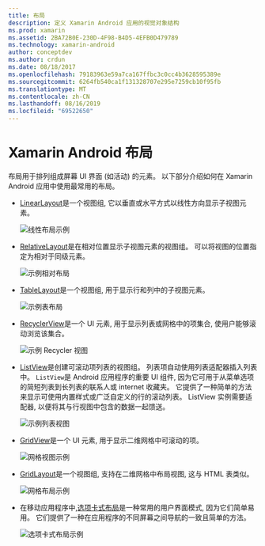 ```yaml
---
title: 布局
description: 定义 Xamarin Android 应用的视觉对象结构
ms.prod: xamarin
ms.assetid: 2BA72B0E-230D-4F98-B4D5-4EFB0D479789
ms.technology: xamarin-android
author: conceptdev
ms.author: crdun
ms.date: 08/18/2017
ms.openlocfilehash: 79183963e59a7ca167ffbc3c0cc4b3628595389e
ms.sourcegitcommit: 6264fb540ca1f131328707e295e7259cb10f95fb
ms.translationtype: MT
ms.contentlocale: zh-CN
ms.lasthandoff: 08/16/2019
ms.locfileid: "69522650"
---
```

# <a name="xamarinandroid-layouts"></a>Xamarin Android 布局

布局用于排列组成屏幕 UI 界面 (如活动) 的元素。 以下部分介绍如何在 Xamarin Android 应用中使用最常用的布局。

- [LinearLayout](~/android/user-interface/layouts/linear-layout.md)是一个视图组, 它以垂直或水平方式以线性方向显示子视图元素。

    ![线性布局示例](images/linear-layout.png)

- [RelativeLayout](~/android/user-interface/layouts/relative-layout.md)是在相对位置显示子视图元素的视图组。 可以将视图的位置指定为相对于同级元素。

    ![示例相对布局](images/relative-layout.png)

- [TableLayout](~/android/user-interface/layouts/table-layout.md)是一个视图组, 用于显示行和列中的子视图元素。

    ![示例表布局](images/table-layout.png)

- [RecyclerView](~/android/user-interface/layouts/recycler-view/index.md)是一个 UI 元素, 用于显示列表或网格中的项集合, 使用户能够滚动浏览该集合。

    ![示例 Recycler 视图](images/recycler-view.png)

- [ListView](~/android/user-interface/layouts/list-view/index.md)是创建可滚动项列表的视图组。 列表项自动使用列表适配器插入列表中。 `ListView`是 Android 应用程序的重要 UI 组件, 因为它可用于从菜单选项的简短列表到长列表的联系人或 internet 收藏夹。 它提供了一种简单的方法来显示可使用内置样式或广泛自定义的行的滚动列表。 ListView 实例需要适配器, 以便将其与行视图中包含的数据一起馈送。

    ![示例列表视图](images/list-view.png)

- [GridView](~/android/user-interface/layouts/grid-view.md)是一个 UI 元素, 用于显示二维网格中可滚动的项。

    ![网格视图示例](images/grid-view.png)

- [GridLayout](~/android/user-interface/layouts/grid-layout.md)是一个视图组, 支持在二维网格中布局视图, 这与 HTML 表类似。

    ![网格布局示例](images/grid-layout.png)

- 在移动应用程序中,[选项卡式布局](~/android/user-interface/layouts/tab-layout/index.md)是一种常用的用户界面模式, 因为它们简单易用。 它们提供了一种在应用程序的不同屏幕之间导航的一致且简单的方法。

    ![选项卡式布局示例](images/tabbed-layout.png)
 
